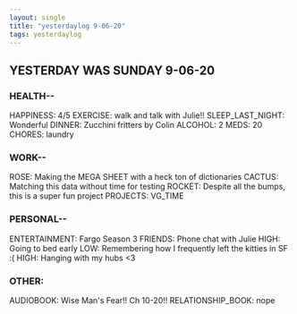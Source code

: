 ```yaml
---
layout: single
title: "yesterdaylog 9-06-20"
tags: yesterdaylog
---
```


## YESTERDAY WAS SUNDAY 9-06-20

### HEALTH--

HAPPINESS: 4/5
EXERCISE: walk and talk with Julie!!
SLEEP_LAST_NIGHT: Wonderful
DINNER: Zucchini fritters by Colin
ALCOHOL: 2
MEDS: 20
CHORES: laundry

### WORK--

ROSE: Making the MEGA SHEET with a heck ton of dictionaries
CACTUS: Matching this data without time for testing
ROCKET: Despite all the bumps, this is a super fun project
PROJECTS: VG_TIME

### PERSONAL--

ENTERTAINMENT: Fargo Season 3
FRIENDS: Phone chat with Julie
HIGH: Going to bed early
LOW: Remembering how I frequently left the kitties in SF :(
HIGH: Hanging with my hubs <3

### OTHER:

AUDIOBOOK: Wise Man's Fear!! Ch 10-20!!
RELATIONSHIP_BOOK: nope
